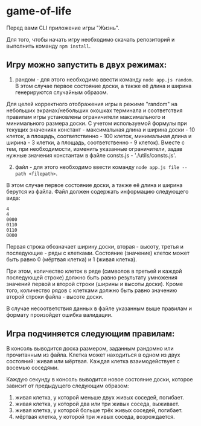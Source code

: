 # game-of-life

Перед вами CLI приложение игры "Жизнь".

Для того, чтобы начать игру необходимо скачать репозиторий и выполнить команду `npm install`.

## Игру можно запустить в двух режимах:

1. рандом - для этого необходимо ввести команду `node app.js random`. 
В этом случае первое состояние доски, а также её длина и ширина генерируются случайным образом.

Для целей корректного отображения игры в режиме "random" на небольших экранах/небольших окошках терминала и соответствия правилам игры установлены ограничители максимального и минимального размера доски. С учетом используемой формулы при текущих значениях констант - максимальная длина и ширина доски - 10 клеток, а площадь, соответственно - 100 клеток, минимальная длина и ширина - 3 клетки, а площадь, соответственно - 9 клеток). Вместе с тем, при необходимости, изменить указанные ограничители, задав нужные значения константам в файле consts.js - './utils/consts.js'.

2. файл - для этого необходимо ввести команду `node app.js file --path <filepath>`.

В этом случае первое состояние доски, а также её длина и ширина берутся из файла. 
Файл должен содержать информацию следующего вида:
```
4
4
0000
0110
0110
0000
```

Первая строка обозначает ширину доски, вторая - высоту, третья и последующие - ряды с клетками. Состояние (значение) клеток может быть равно 0 (мёртвая клетка) и 1 (живая клетка).

При этом, количество клеток в ряде (символов в третьей и каждой последующей строке) должно быть равно результату умножения значений первой и второй строки (ширины и высоты доски). Кроме того, количество рядов с клетками должно быть равно значению второй строки файла - высоте доски. 

В случае несоответствия данных в файле указанным выше правилам и формату произойдет ошибка валидации.

## Игра подчиняется следующим правилам:
В консоль выводится доска размером, заданным рандомно или прочитанным из файла. Клетка может находиться в одном из двух состояний: живая или мёртвая. Каждая клетка взаимодействует с восемью соседями. 

Каждую секунду в консоль выводится новое состояние доски, которое зависит от предыдущего следующим образом:

1. живая клетка, у которой меньше двух живых соседей, погибает.
2. живая клетка, у которой два или три живых соседа, выживает.
3. живая клетка, у которой больше трёх живых соседей, погибает.
4. мёртвая клетка, у которой три живых соседа, возрождается.